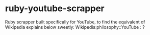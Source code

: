 ruby-youtube-scrapper
=====================

Ruby scrapper built specifically for YouTube, to find the equivalent of Wikipedia explains below sweetly:
Wikipedia:philosophy::YouTube : ?
